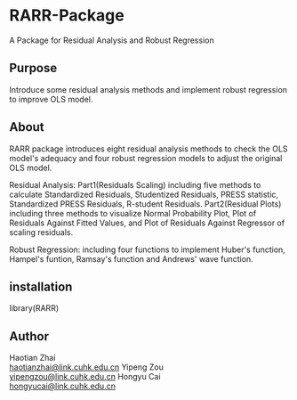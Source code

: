 # RARR-Package
A Package for Residual Analysis and Robust Regression
## Purpose
Introduce some residual analysis methods and implement robust regression to improve OLS model.
## About
RARR package introduces eight residual analysis methods to check the OLS model's adequacy and four robust regression models to adjust the original OLS model.  

Residual Analysis: Part1(Residuals Scaling) including five methods to calculate Standardized Residuals, Studentized Residuals, PRESS statistic, Standardized PRESS Residuals, R-student Residuals. Part2(Residual Plots) including three methods to visualize Normal Probability Plot, Plot of Residuals Against Fitted Values, and Plot of Residuals Against Regressor of scaling residuals.  

Robust Regression: including four functions to implement Huber's function, Hampel's funtion, Ramsay's function and Andrews' wave function.
## installation
library(RARR)
## Author
Haotian Zhai  
haotianzhai@link.cuhk.edu.cn
Yipeng Zou  
yipengzou@link.cuhk.edu.cn
Hongyu Cai  
hongyucai@link.cuhk.edu.cn
